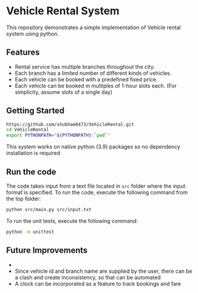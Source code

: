 # Vehicle Rental System

This repository demonstrates a simple implementation of Vehicle rental system using python.

## Features

- Rental service has multiple branches throughout the city.
- Each branch has a limited number of different kinds of vehicles.
- Each vehicle can be booked with a predefined fixed price.
- Each vehicle can be booked in multiples of 1-hour slots each. (For simplicity, assume slots of a single day)

## Getting Started

```bash
https://github.com/shubham0473/VehicleRental.git
cd VehicleRental
export PYTHONPATH="${PYTHONPATH}:`pwd`"
```

This system works on native python (3.9) packages so no dependency installation is required

## Run the code

The code takes input from a text file located in `src` folder where the input format is specified. To run the code, execute the following command from the top folder:

```bash
python src/main.py src/input.txt
```

To run the unit tests, execute the following command:

```bash
python -m unittest
```

## Future Improvements

- 
- Since vehicle id and branch name are supplied by the user, there can be a clash and create inconsistency, so that can be automated
- A clock can be incorporated as a feature to track bookings and fare